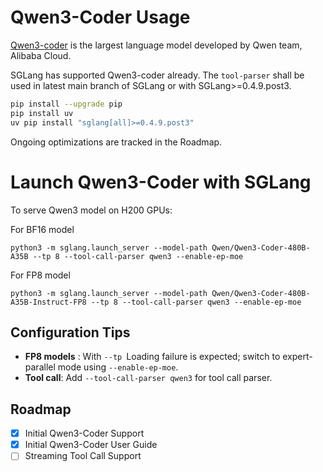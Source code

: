 # Qwen3-Coder Usage
[Qwen3-coder](https://github.com/QwenLM/Qwen3) is the largest language model developed by Qwen team, Alibaba Cloud.

SGLang has supported Qwen3-coder already. The `tool-parser` shall be used in latest main branch of SGLang or with SGLang>=0.4.9.post3.

```bash
pip install --upgrade pip
pip install uv
uv pip install "sglang[all]>=0.4.9.post3"
```

Ongoing optimizations are tracked in the Roadmap. 

# Launch Qwen3-Coder with SGLang

To serve Qwen3 model on H200 GPUs:

For BF16 model

```
python3 -m sglang.launch_server --model-path Qwen/Qwen3-Coder-480B-A35B --tp 8 --tool-call-parser qwen3 --enable-ep-moe
```

For FP8 model

```
python3 -m sglang.launch_server --model-path Qwen/Qwen3-Coder-480B-A35B-Instruct-FP8 --tp 8 --tool-call-parser qwen3 --enable-ep-moe
```


## Configuration Tips
* **FP8 models** : With `--tp` Loading failure is expected; switch to expert-parallel mode using ```--enable-ep-moe```.
* **Tool call**: Add ```--tool-call-parser qwen3``` for tool call parser. 

## Roadmap
* [x] Initial Qwen3-Coder Support
* [x] Initial Qwen3-Coder User Guide
* [ ] Streaming Tool Call Support
